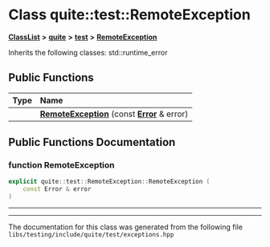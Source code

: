 

# Class quite::test::RemoteException



[**ClassList**](annotated.md) **>** [**quite**](namespacequite.md) **>** [**test**](namespacequite_1_1test.md) **>** [**RemoteException**](classquite_1_1test_1_1RemoteException.md)








Inherits the following classes: std::runtime_error


































## Public Functions

| Type | Name |
| ---: | :--- |
|   | [**RemoteException**](#function-remoteexception) (const [**Error**](structquite_1_1Error.md) & error) <br> |




























## Public Functions Documentation




### function RemoteException 

```C++
explicit quite::test::RemoteException::RemoteException (
    const Error & error
) 
```




<hr>

------------------------------
The documentation for this class was generated from the following file `libs/testing/include/quite/test/exceptions.hpp`

